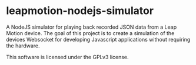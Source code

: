 leapmotion-nodejs-simulator
===========================

A NodeJS simulator for playing back recorded JSON data from a Leap Motion device. The goal of this project is to create a simulation of the devices Websocket for developing Javascript applications without requiring the hardware.

This software is licensed under the GPLv3 license.

